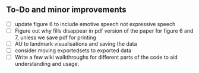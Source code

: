 
## To-Do and minor improvements

- [ ] update figure 6 to include emotive speech not expressive speech
- [ ] Figure out why fills disappear in pdf version of the paper for figure 6 and 7, unless we save pdf for printing
- [ ] AU to landmark visualisations and saving the data
- [ ] consider moving exportedsets to exported data
- [ ] Write a few wiki walkthroughs for different parts of the code to aid understanding and usage.
